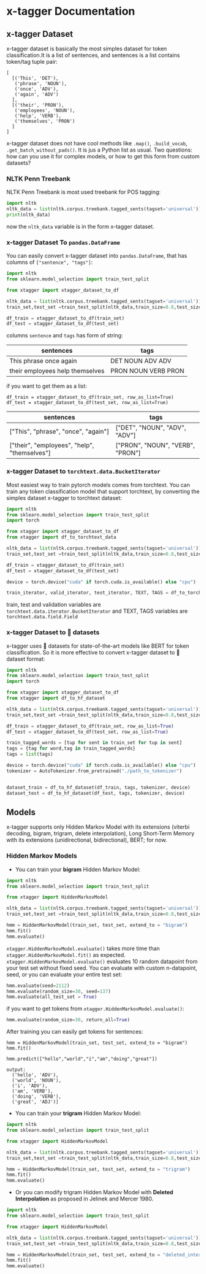 # x-tagger Documentation
## x-tagger Dataset

x-tagger dataset is basically the most simples dataset for token classification.It is a list of sentences, and sentences is a list contains token/tag tuple pair:

```
[
  [('This', 'DET'),
   ('phrase', 'NOUN'),
   ('once', 'ADV'),
   ('again', 'ADV')
  ],
  [('their', 'PRON'),
   ('employees', 'NOUN'),
   ('help', 'VERB'),
   ('themselves', 'PRON')
  ]
]
```

x-tagger dataset does not have cool methods like ```.map()```, ```.build_vocab```, ```.get_batch_without_pads()```. It is jus a Python list as usual. Two questions: how can you use it for complex models, or how to get this form from custom datasets?

### NLTK Penn Treebank

NLTK Penn Treebank is most used treebank for POS tagging:

```python
import nltk
nltk_data = list(nltk.corpus.treebank.tagged_sents(tagset='universal'))
print(nltk_data)
```
now the ```nltk_data``` variable is in the form x-tagger dataset.

### x-tagger Dataset To ```pandas.DataFrame```

You can easily convert x-tagger dataset into ```pandas.DataFrame```, that has columns of ```["sentence", "tags"]```:

```python
import nltk
from sklearn.model_selection import train_test_split

from xtagger import xtagger_dataset_to_df

nltk_data = list(nltk.corpus.treebank.tagged_sents(tagset='universal'))
train_set,test_set =train_test_split(nltk_data,train_size=0.8,test_size=0.2,random_state = 2112)

df_train = xtagger_dataset_to_df(train_set)
df_test = xtagger_dataset_to_df(test_set)
```

columns ```sentence``` and ```tags``` has form of string:

| sentences                       | tags        |
|---------------------------------|-------------|
| This phrase once again                | DET NOUN ADV ADV           |
| their employees help themselves       | PRON NOUN VERB PRON    |

if you want to get them as a list:

```python3
df_train = xtagger_dataset_to_df(train_set, row_as_list=True)
df_test = xtagger_dataset_to_df(test_set, row_as_list=True)
```

| sentences                       | tags        |
|---------------------------------|-------------|
| ["This", "phrase", "once", "again"]                | ["DET", "NOUN", "ADV", "ADV"]           |
| ["their", "employees", "help", "themselves"]       | ["PRON", "NOUN", "VERB", "PRON"]    |

### x-tagger Dataset to ```torchtext.data.BucketIterator```

Most easiest way to train pytorch models comes from torchtext. You can train any token classification model that support torchtext, by converting the simples dataset x-tagger to torchtext dataset:

```python
import nltk
from sklearn.model_selection import train_test_split
import torch

from xtagger import xtagger_dataset_to_df
from xtagger import df_to_torchtext_data

nltk_data = list(nltk.corpus.treebank.tagged_sents(tagset='universal'))
train_set,test_set =train_test_split(nltk_data,train_size=0.8,test_size=0.2,random_state = 2112)

df_train = xtagger_dataset_to_df(train_set)
df_test = xtagger_dataset_to_df(test_set)

device = torch.device("cuda" if torch.cuda.is_available() else "cpu")

train_iterator, valid_iterator, test_iterator, TEXT, TAGS = df_to_torchtext_data(df_train, df_test, device, batch_size=32)
```

train, test and validation variables are ```torchtext.data.iterator.BucketIterator``` and TEXT, TAGS variables are ```torchtext.data.field.Field```

### x-tagger Dataset to 🤗 datasets

x-tagger uses 🤗 datasets for state-of-the-art models like BERT for token classification. So it is more effective to convert x-tagger dataset to 🤗 dataset format:

```python
import nltk
from sklearn.model_selection import train_test_split
import torch

from xtagger import xtagger_dataset_to_df
from xtagger import df_to_hf_dataset

nltk_data = list(nltk.corpus.treebank.tagged_sents(tagset='universal'))
train_set,test_set =train_test_split(nltk_data,train_size=0.8,test_size=0.2,random_state = 2112)

df_train = xtagger_dataset_to_df(train_set, row_as_list=True)
df_test = xtagger_dataset_to_df(test_set, row_as_list=True)

train_tagged_words = [tup for sent in train_set for tup in sent]
tags = {tag for word,tag in train_tagged_words}
tags = list(tags)

device = torch.device("cuda" if torch.cuda.is_available() else "cpu")
tokenizer = AutoTokenizer.from_pretrained("./path_to_tokenizer")


dataset_train = df_to_hf_dataset(df_train, tags, tokenizer, device)
dataset_test = df_to_hf_dataset(df_test, tags, tokenizer, device)
```
## Models

x-tagger supports only Hidden Markov Model with its extensions (viterbi decoding, bigram, trigram, delete interpolation), Long Short-Term Memory with its extensions (unidirectional, bidirectional), BERT; for now.

### Hidden Markov Models

- You can train your **bigram** Hidden Markov Model:

```python
import nltk
from sklearn.model_selection import train_test_split

from xtagger import HiddenMarkovModel

nltk_data = list(nltk.corpus.treebank.tagged_sents(tagset='universal'))
train_set,test_set =train_test_split(nltk_data,train_size=0.8,test_size=0.2,random_state = 2112)

hmm = HiddenMarkovModel(train_set, test_set, extend_to = "bigram")
hmm.fit()
hmm.evaluate()
```

```xtagger.HiddenMarkovModel.evaluate()``` takes more time than ```xtagger.HiddenMarkovModel.fit()``` as expected. ```xtagger.HiddenMarkovModel.evaluate()``` evaluates 10 random datapoint from your test set without fixed seed. You can evaluate with custom n-datapoint, seed, or you can evaluate your entire test set:

```python
hmm.evaluate(seed=2112)
hmm.evaluate(random_size=30, seed=137)
hmm.evaluate(all_test_set = True)
```

if you want to get tokens from  ```xtagger.HiddenMarkovModel.evaluate()```:

```python
hmm.evaluate(random_size=30, return_all=True)
```
After training you can easily get tokens for sentences:

```
hmm = HiddenMarkovModel(train_set, test_set, extend_to = "bigram")
hmm.fit()

hmm.predict(["hello","world","i","am","doing","great"])
```

```
output:
  ('hello', 'ADV'),
  ('world', 'NOUN'),
  ('i', 'ADV'),
  ('am', 'VERB'),
  ('doing', 'VERB'),
  ('great', 'ADJ')]
```

- You can train your **trigram** Hidden Markov Model:

```python
import nltk
from sklearn.model_selection import train_test_split

from xtagger import HiddenMarkovModel

nltk_data = list(nltk.corpus.treebank.tagged_sents(tagset='universal'))
train_set,test_set =train_test_split(nltk_data,train_size=0.8,test_size=0.2,random_state = 2112)

hmm = HiddenMarkovModel(train_set, test_set, extend_to = "trigram")
hmm.fit()
hmm.evaluate()
```

- Or you can modify trigram Hidden Markov Model with **Deleted Interpolation** as proposed in Jelinek and Mercer 1980.

```python
import nltk
from sklearn.model_selection import train_test_split

from xtagger import HiddenMarkovModel

nltk_data = list(nltk.corpus.treebank.tagged_sents(tagset='universal'))
train_set,test_set =train_test_split(nltk_data,train_size=0.8,test_size=0.2,random_state = 2112)

hmm = HiddenMarkovModel(train_set, test_set, extend_to = "deleted_interpolation")
hmm.fit()
hmm.evaluate()
```
